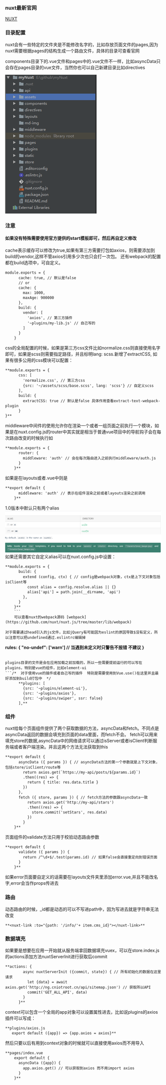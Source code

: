 ### nuxt最新官网
[NUXT](https://nuxtjs.org/)
### 目录配置
nuxt会有一些特定的文件夹是不能修改名字的，比如存放页面文件的pages,因为nuxt需要根据pages的结构生成一个路由文件，具体的目录可查看官网

components目录下的.vue文件和pages中的.vue文件不一样，比如asyncData只会存在pages目录的vue文件，当然你也可以自己新建目录比如directives

![这是目录结构](https://github.com/ouyangxiaoai/myNuxt/blob/master/md-img/dir.jpg)
### 注意
#### 如果没有特殊需要使用官方提供的start模板即可，然后再自定义修改
cache表示缓存可以修改为true,如果有第三方需要打包如axios，则需要添加到build的vendor,这样不管axios引用多少次也只会打一次包。
还有webpack的配置都在build选项中，可自定义。
```
module.exports = {
      cache: true, // 默认是false
      // or
      cache: {
        max: 1000,
        maxAge: 900000
      },
      build: {
        vendor: [
          'axios', // 第三方插件
          '~plugins/my-lib.js' // 自己写的
        ]
      }
    }
```
    
css的全局配置的时候，如果是第三方css文件比如normalize.css则直接使用名字即可，如果是scss则需要指定路径，并且标明lang: scss.新增了extractCSS,
如果有很多公用的css模块可以配置：
```
**module.exports = {
      css: [
        'normalize.css', // 第三方css
        {src: '~/assets/scss/base.scss', lang: 'scss'} // 自定义scss
      ],
      build: {
        extractCSS: true // 默认是false 具体作用查看extract-text-webpack-plugin
      }
}**
```

middleware中间件的使用允许你在渲染一个或者一组页面之前执行一个模块，如果是在nuxt.config.js的router中其实就是相当于普通vue项目中的导航钩子会在每次路由改变的时候执行如
```
**module.exports = {
      router: {
        middleware: 'auth' // 会在每次路由进入之前执行middleware/auth.js 
      }
    }**
```
如果是在layouts或者.vue中则是
```
**export default {
      middleware: 'auth' // 表示在组件渲染之前或者layouts渲染之前调用
    }**
```

1.0版本中默认只有两个alias ![alias](https://github.com/ouyangxiaoai/myNuxt/blob/master/md-img/alias.jpg)
如果还需要其它自定义alias可以在nuxt.config.js中设置：
```
**module.exports = {
      build: {
        extend (config, ctx) { // config是webpack对象，ctx是上下文对象包括isClient等    
          const alias = config.resolve.alias || {}
          alias['api'] = path.join(__dirname, 'api')     
        },
      }
    }**
    ```
    可以查看nuxt的webpack源码 [webpack](https://github.com/nuxt/nuxt.js/tree/master/lib/webpack)

对于需要通过head引入的js文件，比如jQuery有可能因为eslint的原因导致$没有定义，所以注意可以把undefined通过.eslintrc编辑掉
```
**rules: {
      "no-undef": ['warn'] // 当遇到未定义时只警告不报错  不建议
    }**
```

plugins目录的文件是会在应用加载之前加载的，所以一些需要提前运行的可以写在plugins，特别是vue的组件，比如element-ui
```/*  对于使用vue的插件或者自己写的插件  特别是需要使用到Vue.use()在这里并且最好添加到build打包中  */
      **plugins: [
        {src: '~plugins/element-ui'},
        {src: '~plugins/axios'},
        {src: '~plugins/swiper', ssr: false}
      ],**
```
### 组件
nuxt给每个页面组件提供了两个获取数据的方法，asyncData和fetch。不同点是asyncData返回的数据会填充到页面的data里面，而fetch不会。
fetch可以用来填充store的数据,asyncData中的网络请求可以通过isServer或者isClient判断服务端或者客户端渲染。并且这两个方法无法获取到this
```
**export default {
      asyncData ({ params }) { // asyncData方法的第一个参数就是上下文对象，包括store/isClient/route等
        return axios.get(`https://my-api/posts/${params.id}`)
        .then((res) => {
          return { title: res.data.title }
        })
      },
      fetch ({ store, params }) { // fetch方法的参数跟asyncData一致
          return axios.get('http://my-api/stars')
          .then((res) => {
            store.commit('setStars', res.data)
          })
        }
    }**
```
页面组件的validate方法只用于校验动态路由参数
```
**export default {
      validate ({ params }) {
        return /^\d+$/.test(params.id) // 如果false会直接重定向到错误页面
      }
    }**
```
    
如果error页面要自定义的话需要在layouts文件夹里添加error.vue,并且不能改名字,error会当作props传进去
### 路由
动态路由的时候，_id都是动态的可以不写进path中，因为写进去就是字符串无法改变
```
**<nuxt-link :to="{path: '/info/'+ item.cms_id}"></nuxt-link>**
```
### 数据填充
如果要是想要在应用一开始就从服务端拿回数据填充vuex，可以在store.index.js的actions添加方法nuxtServerInit进行获取后commit
```
**actions: {
        async nuxtServerInit ({commit, state}) { // 所有初始化的数据在这里请求
          let {data} = await axios.get('http://ng.cniotroot.cn/api/sitemap.json') // 获取所以API
          commit('GET_ALL_API', data)
        }
      }**
```
      
context可以包含一个全局的app对象可以设置属性进去，比如说plugins的axios插件可以写成：
```
**plugins/axios.js
   export default ({app}) => {app.axios = axios}**
```
然后只要以后有用到context对象的时候就可以直接使用axios而不用导入
```
**pages/index.vue
    export default {
      asyncData ({app}) {
        app.axios.get() // 可以获取到axios 而不用import axios
      }
    }**
```

